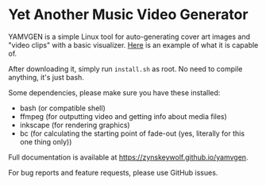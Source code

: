 # Yet Another Music Video Generator
YAMVGEN is a simple Linux tool for auto-generating cover art images and "video clips" with a basic visualizer. <a href="https://www.youtube.com/watch?v=cNvSCNo4uos">Here</a> is an example of what it is capable of.

After downloading it, simply run <code>install.sh</code> as root. No need to compile anything, it's just bash.

Some dependencies, please make sure you have these installed:
- bash (or compatible shell)
- ffmpeg (for outputting video and getting info about media files)
- inkscape (for rendering graphics)
- bc (for calculating the starting point of fade-out (yes, literally for this one thing only))

Full documentation is available at https://zynskeywolf.github.io/yamvgen.

For bug reports and feature requests, please use GitHub issues.
